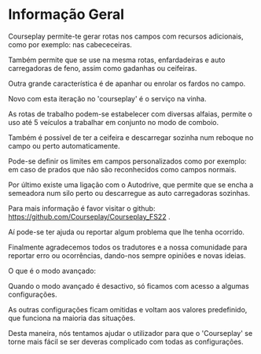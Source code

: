 # Informação Geral

  
  
Courseplay permite-te gerar rotas nos campos com recursos adicionais, como por exemplo: nas cabececeiras.  
  
Também permite que se use na mesma rotas, enfardadeiras e auto carregadoras de feno, assim como gadanhas ou ceifeiras.  
  
Outra grande característica é de apanhar ou enrolar os fardos no campo.  
  
Novo com esta iteração no 'courseplay' é o serviço na vinha.  
  
As rotas de trabalho podem-se estabelecer com diversas alfaias, permite o uso até 5 veículos a trabalhar em conjunto no modo de comboio.  
  
Também é possível de ter a ceifeira e descarregar sozinha num reboque no campo ou perto automaticamente.  
  
Pode-se definir os limites em campos personalizados como por exemplo: em caso de prados que não são reconhecidos como campos normais.  
  
Por último existe uma ligação com o Autodrive, que permite que se encha a semeadora num silo perto ou descarregue as auto carregadoras sozinhas.  
  
  
  
Para mais informação é favor visitar o github: https://github.com/Courseplay/Courseplay_FS22 .  
  
Aí pode-se ter ajuda ou reportar algum problema que lhe tenha ocorrido.  
  
Finalmente agradecemos todos os tradutores e a nossa comunidade para reportar erro ou ocorrências, dando-nos sempre opiniões e novas ideias.  
  
  
  
O que é o modo avançado:  
  
Quando o modo avançado é desactivo, só ficamos com acesso a algumas configurações.  
  
As outras configurações ficam omitidas e voltam aos valores predefinido, que funciona na maioria das situações.  
  
Desta maneira, nós tentamos ajudar o utilizador para que o 'Courseplay' se torne mais fácil se ser deveras complicado com todas as configurações.  
  


